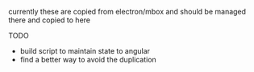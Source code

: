 currently these are copied from electron/mbox and should be managed there and copied to here

TODO
- build script to maintain state to angular
- find a better way to avoid the duplication
